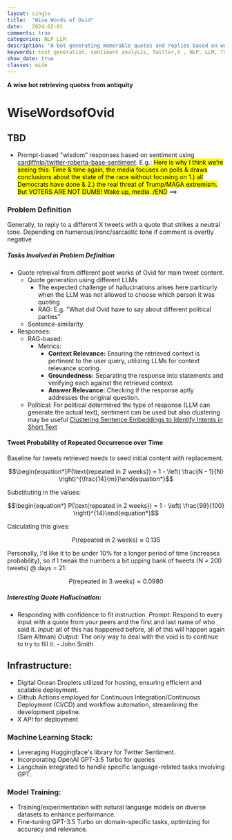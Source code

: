```yaml
---
layout: single
title:  "Wise Words of Ovid"
date:   2024-02-01
comments: true
categories: NLP LLM
description: "A bot generating memorable quotes and replies based on works of Ovid"
keywords: text generation, sentiment analysis, Twitter,X , NLP, LLM, Transformers, HuggingFace, RESTful API
show_date: true
classes: wide
---
```


**A wise bot retrieving quotes from antiquity**

# WiseWordsofOvid

## TBD
* Prompt-based "wisdom" responses based on sentiment using [cardiffnlp/twitter-roberta-base-sentiment](https://huggingface.co/cardiffnlp/twitter-roberta-base-sentiment?text=Whoa.+CNN+is+now+reporting+that+several+Republican+voters+have+said+that+they+voted+for+Tom+Suozzi+today+because+Republicans+sabotaged+the+border+security+deal.+This+is+huge+%26+amazing.+Voters+see+right+through+Republican+nonsense+%26+they+are+making+them+find+out+big+time.). 
E.g.:
<mark> Here is why I think we’re seeing this: Time & time again, the media focuses on polls & draws conclusions about the state of the race without focusing on 1.) all Democrats have done & 2.) the real threat of Trump/MAGA extremism. But VOTERS ARE NOT DUMB! Wake up, media. /END</mark> ==>
<!-- ## Table of Contents
* Table of Contents
{:toc}

## Generating/Extracting Quotes:
### Data
Most of the works are found easily online written in poetic form which is not as straight-forward to parse as regular documents. Found a vast improvement in text extraction from Ovid works using 300 dimension vs 200 dimension embeddings. This is consistent with many of the recommendation for creating RAGs.

### Prompts
## Fine-Tuning Prompts
* It feels a bit like trying a new recipe while baking when you're missing measuring cups. You have instructions, general template for what to do and instinct that too much of one thing is not good but at the end of the day it's going to be trial and error. Maybe you made the recipe the best it could be, but you wouldn't know but you're following in inperfect recipe. Maybe you measured things exactly but it's still not what you want.

## Dual-Encoder:
<div align="center">
 <img src="/assets/images/wisewordsofovid/dual_encoder_architectures.png"
     alt="askDocs example"
     style="width:350px;"/>
<figcaption>Different architectures of Dual-Encoders (https://aclanthology.org/2022.emnlp-main.640.pdf)</figcaption>
</div> -->


### Problem Definition
Generally, to reply to a different X tweets with a quote that strikes a neutral tone. Depending on  humerous/ironc/sarcastic tone if comment is overtly negative

##### Tasks Involved in Problem Definition
* Quote retreival from different poet works of Ovid for main tweet content.
    * Quote generation using different LLMs
        * The expected challenge of hallucinations arises here particurly when the LLM was not allowed to choose which person it was quoting
        * RAG: E.g. "What did Ovid have to say about different political parties"
    * Sentence-similarity
* Responses:
    * RAG-based:
        * Metrics:
            * **Context Relevance:** Ensuring the retrieved context is pertinent to the user query, utilizing LLMs for context relevance scoring.
            * **Groundedness:** Separating the response into statements and verifying each against the retrieved context.
            * **Answer Relevance:** Checking if the response aptly addresses the original question.
    * Political: For political determined the type of response (LLM can generate the actual text), sentiment can be used but also clustering may be useful [Clustering Sentence Embeddings to Identify Intents in Short Text](https://towardsdatascience.com/clustering-sentence-embeddings-to-identify-intents-in-short-text-48d22d3bf02e)

#### Tweet Probability of Repeated Occurrence over Time
Baseline for tweets retrieved needs to seed initial content with replacement.

$$\begin{equation*}P(\text{repeated in 2 weeks}) = 1 - \left( \frac{N - 1}{N} \right)^{\frac{14}{m}}\end{equation*}$$

 Substituting in the values:

 $$\begin{equation*} P(\text{repeated in 2 weeks}) = 1 - \left( \frac{99}{100} \right)^{14}\end{equation*}$$

 Calculating this gives:

 $$\begin{equation*} P(\text{repeated in 2 weeks}) \approx 0.135\end{equation*}$$

Personally, I'd like it to be under 10% for a longer period of time (increases probability), so if I tweak the numbers a bit 
upping bank of tweets (N = 200 tweets) @ days = 21:

$$\begin{equation*}P(\text{repeated in 3 weeks}) \approx  0.0980\end{equation*}$$

##### Interesting Quote Hallucination:
* Responding with confidence to fit instruction.
    *Prompt:* Respond to every input with a quote from your peers and the first and last name of who said it.
    *Input:* all of this has happened before, all of this will happen again (Sam Altman)
    *Output:* The only way to deal with the void is to continue to try to fill it. - John Smith

## Infrastructure:

- Digital Ocean Droplets utilized for hosting, ensuring efficient and scalable deployment.
- Github Actions employed for Continuous Integration/Continuous Deployment (CI/CD) and workflow automation, streamlining the development pipeline.
- X API for deployment

### Machine Learning Stack:

- Leveraging Huggingface's library for Twitter Sentiment.
- Incorporating OpenAI GPT-3.5 Turbo for queries
- Langchain integrated to handle specific language-related tasks involving GPT.

### Model Training:
- Training/experimentation with natural language models on diverse datasets to enhance performance.
- Fine-tuning GPT-3.5 Turbo on domain-specific tasks, optimizing for accuracy and relevance.
